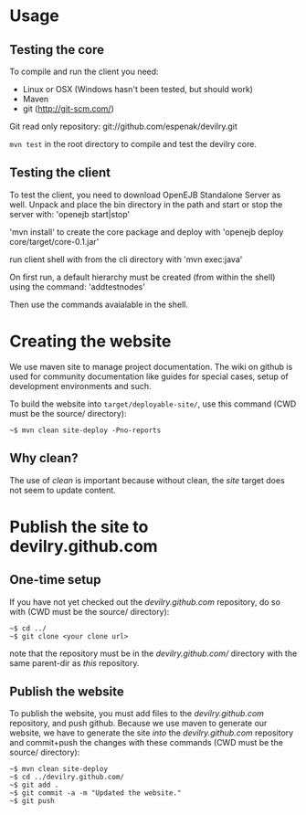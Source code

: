 Usage
=====

Testing the core
-----------------

To compile and run the client you need:

* Linux or OSX (Windows hasn't been tested, but should work)
* Maven
* git (http://git-scm.com/)



Git read only repository:
git://github.com/espenak/devilry.git


 
`mvn test` in the root directory to compile and test the devilry core.



Testing the client
-------------------

To test the client, you need to download OpenEJB Standalone Server as well. 
Unpack and place the bin directory in the path and start or stop the server with:
'openejb start|stop'

'mvn install' to create the core package and deploy with 'openejb deploy core/target/core-0.1.jar'

run client shell with from the cli directory with 'mvn exec:java'

On first run, a default hierarchy must be created (from within the shell) 
using the command:
'addtestnodes'

Then use the commands avaialable in the shell.


Creating the website
====================

We use maven site to manage project documentation. The wiki on github is used for community
documentation like guides for special cases, setup of development environments and such.

To build the website into `target/deployable-site/`, use this command (CWD must be the source/ directory):

	~$ mvn clean site-deploy -Pno-reports


Why clean?
----------

The use of *clean* is important because without clean, the *site* target does not seem to update content.



Publish the site to devilry.github.com
======================================

One-time setup
--------------

If you have not yet checked out the *devilry.github.com* repository, do so with
(CWD must be the source/ directory):

	~$ cd ../
	~$ git clone <your clone url>

note that the repository must be in the *devilry.github.com/* directory with the same parent-dir as *this* repository.


Publish the website
-------------------

To publish the website, you must add files to the *devilry.github.com* repository, and push github. Because we
use maven to generate our website, we have to generate the site *into* the *devilry.github.com* repository and
commit+push the changes with these commands (CWD must be the source/ directory):

	~$ mvn clean site-deploy
	~$ cd ../devilry.github.com/
	~$ git add .
	~$ git commit -a -m "Updated the website."
	~$ git push
